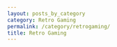 ```yaml
---
layout: posts_by_category
category: Retro Gaming
permalink: /category/retrogaming/
title: Retro Gaming
---
```

